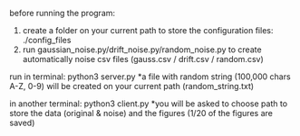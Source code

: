 before running the program:
1. create a folder on your current path to store the configuration files: ./config_files
2. run gaussian_noise.py/drift_noise.py/random_noise.py to create automatically noise csv files (gauss.csv / drift.csv / random.csv)

run in terminal:
python3 server.py
 *a file with random string (100,000 chars A-Z, 0-9) will be created on your current path (random_string.txt)

in another terminal: 
python3 client.py
  *you will be asked to choose path to store the data (original & noise) and the figures (1/20 of the figures are saved)
